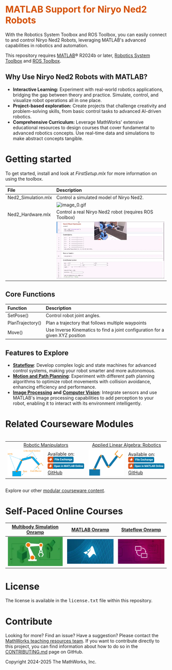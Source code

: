 
# <span style="color:rgb(213,80,0)">MATLAB Support for Niryo Ned2 Robots</span>

With the Robotics System Toolbox and ROS Toolbox, you can easily connect to and control Niryo Ned2 Robots, leveraging MATLAB's advanced capabilities in robotics and automation.

This repository requires [MATLAB](https://www.mathworks.com/products/matlab.html)® R2024b or later, [Robotics System Toolbox](https://www.mathworks.com/products/robotics.html) and [ROS Toolbox](https://www.mathworks.com/products/ros.html).

## Why Use Niryo Ned2 Robots with MATLAB?
-   **Interactive Learning:** Experiment with real\-world robotics applications, bridging the gap between theory and practice. Simulate, control, and visualize robot operations all in one place. 
-   **Project\-based exploration:** Create projects that challenge creativity and problem\-solving skills, from basic control tasks to advanced AI\-driven robotics. 
-  **Comprehensive Curriculum:** Leverage MathWorks' extensive educational resources to design courses that cover fundamental to advanced robotics concepts. Use real\-time data and simulations to make abstract concepts tangible. 
# Getting started

To get started, install and look at *FirstSetup.mlx* for more information on using the toolbox.

| **File** <br>  | **Description** <br>   |
| :-- | :-- |
| Ned2\_Simulation.mlx <br>  | Control a simulated model of Niryo Ned2. <br>   |
|  | <img src="README_media/image_0.gif" width="628" alt="image_0.gif"> <br>   |
| Ned2\_Hardware.mlx <br>  | Control a real Niryo Ned2 robot (requires ROS Toolbox) <br>   |
|  | <img src="README_media/image_1.gif" width="627" alt="image_1.gif"> <br>   |


## Core Functions
| **Function** <br>  | **Description** <br>   |
| :-- | :-- |
| SetPose() <br>  | Control robot joint angles. <br>   |
| PlanTrajectory() <br>  | Plan a trajectory that follows multiple waypoints <br>   |
| Move() <br>  | Use Inverse Kinematics to find a joint configuration for a given XYZ position <br>   |

## Features to Explore
-  [**Stateflow**](https://www.mathworks.com/help/stateflow/getting-started.html): Develop complex logic and state machines for advanced control systems, making your robot smarter and more autonomous. 
-  [**Motion and Path Planning**](https://www.mathworks.com/help/robotics/motion-and-path-planning.html): Experiment with different path planning algorithms to optimize robot movements with collision avoidance, enhancing efficiency and performance. 
-  [**Image Processing**](https://www.mathworks.com/help/images/index.html) **and** [**Computer Vision**](https://www.mathworks.com/help/vision/recognition-object-detection-and-semantic-segmentation.html): Integrate sensors and use MATLAB's image processing capabilities to add perception to your robot, enabling it to interact with its environment intelligently. 

# Related Courseware Modules
### 
<div style="display: flex">
  <table>
    <tr>
      <td colspan="2" style="text-align:center;">
        <a href="https://www.mathworks.com/matlabcentral/fileexchange/130124-robotic-manipulators">Robotic Manipulators</a>
      </td>
      <td colspan="2" style="text-align:center;">
        <a href="https://www.mathworks.com/matlabcentral/fileexchange/136364-applied-linear-algebra">Applied Linear Algebra: Robotics</a>
      </td>
    </tr>
    <tr>
      <td style="text-align:center;">
        <img src="README_media/image_2.png" width="146" alt="image_2.png"><br>
      </td>
      <td>
        Available on:<br>
        <a href="https://github.com/MathWorks-Teaching-Resources/Robotic-Manipulators">
          <img src="README_media/image_3.png" width="81" alt="image_3.png">
        </a><br>
        <a href="https://matlab.mathworks.com/open/github/v1?repo=MathWorks-Teaching-Resources/Robotic-Manipulators&project=RoboticManipulators.prj">
          <img src="README_media/image_4.png" width="131" alt="image_4.png">
        </a><br>
        <a href="https://github.com/MathWorks-Teaching-Resources/Robotic-Manipulators">GitHub</a><br>
      </td>
      <td style="text-align:center;">
        <img src="README_media/image_5.png" width="147" alt="image_5.png"><br>
      </td>
      <td>
        Available on:<br>
        <a href="https://www.mathworks.com/matlabcentral/fileexchange/136364-applied-linear-algebra">
          <img src="README_media/image_6.png" width="81" alt="image_6.png">
        </a><br>
        <a href="https://matlab.mathworks.com/open/github/v1?repo=MathWorks-Teaching-Resources/Applied-Linear-Algebra&project=AppliedLinAlg.prj">
          <img src="README_media/image_7.png" width="131" alt="image_7.png">
        </a><br>
        <a href="https://github.com/MathWorks-Teaching-Resources/Applied-Linear-Algebra">GitHub</a><br>
      </td>
    </tr>
  </table>
</div>

Explore our other [<u>modular courseware content</u>](https://www.mathworks.com/matlabcentral/fileexchange/?q=tag%3A%22courseware+module%22&sort=downloads_desc_30d).

# Self\-Paced Online Courses
| [**Multibody Simulation Onramp**](https://matlabacademy.mathworks.com/details/multibody-simulation-onramp/ormb) <br>  | [**MATLAB Onramp**](https://matlabacademy.mathworks.com/details/matlab-onramp/gettingstarted) <br>  | [**Stateflow Onramp**](https://matlabacademy.mathworks.com/details/stateflow-onramp/stateflow) <br>   |
| :-: | :-: | :--: |
| <img src="README_media/image_8.png" width="171" alt="image_8.png"> <br>  | <img src="README_media/image_9.png" width="172" alt="image_9.png"> <br>  | <img src="README_media/image_10.png" width="171" alt="image_10.png"> <br>   |

# License
The license is available in the <samp>license.txt</samp> file within this repository.

# Contribute
Looking for more? Find an issue? Have a suggestion? Please contact the [<u>MathWorks teaching resources team</u>](mailto:%20onlineteaching@mathworks.com). If you want to contribute directly to this project, you can find information about how to do so in the [<u>CONTRIBUTING.md</u>](./CONTRIBUTING.md) page on GitHub.

Copyright 2024-2025 The MathWorks, Inc.